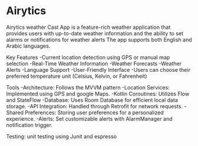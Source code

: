 # Airytics
Airytics weather Cast App is a feature-rich weather application that provides users with up-to-date weather information and the ability to set alarms or notifications for weather alerts The app supports both English and Arabic languages.

Key Features
-Current location detection using GPS or manual map selection
-Real-Time Weather Information
-Weather Forecasts
-Weather Alerts
-Language Support
-User-Friendly Interface
-Users can choose their preferred temperature unit (Celsius, Kelvin, or Fahrenheit)

Tools 
-Architecture: Follows the MVVM pattern 
-Location Services: Implemented using GPS and google Maps.
-Kotlin Coroutines: Utilizes Flow and StateFlow
-Database: Uses Room Database for efficient local data storage.
-API Integration: Handled through Retrofit for network requests.
-Shared Preferences: Storing user preferences for a personalized experience.
-Alerts: Set customizable alerts with AlarmManager and notification trigger.

Testing:
unit testing using Junit and espresso 

